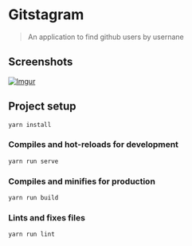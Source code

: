 # Gitstagram

> An application to find github users by usernane 

## Screenshots
[![Imgur](https://image.ibb.co/d4s9ET/Screen_Shot_2018_07_29_at_22_28_17.png)](https://image.ibb.co/d4s9ET/Screen_Shot_2018_07_29_at_22_28_17.png)

## Project setup
```
yarn install
```

### Compiles and hot-reloads for development
```
yarn run serve
```

### Compiles and minifies for production
```
yarn run build
```

### Lints and fixes files
```
yarn run lint
```
